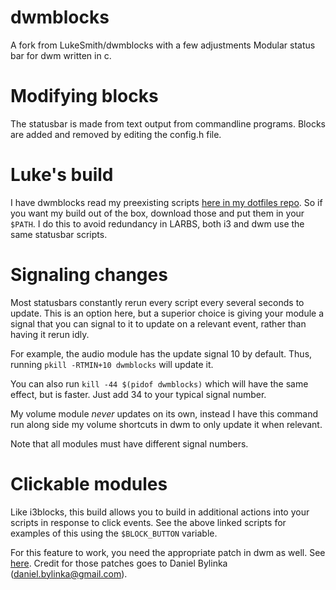 # dwmblocks

A fork from LukeSmith/dwmblocks with a few adjustments
Modular status bar for dwm written in c.

# Modifying blocks

The statusbar is made from text output from commandline programs.  Blocks are
added and removed by editing the config.h file.

# Luke's build

I have dwmblocks read my preexisting scripts
[here in my dotfiles repo](https://github.com/LukeSmithxyz/voidrice/tree/master/.local/bin/statusbar).
So if you want my build out of the box, download those and put them in your
`$PATH`. I do this to avoid redundancy in LARBS, both i3 and dwm use the same
statusbar scripts.

# Signaling changes

Most statusbars constantly rerun every script every several seconds to update.
This is an option here, but a superior choice is giving your module a signal
that you can signal to it to update on a relevant event, rather than having it
rerun idly.

For example, the audio module has the update signal 10 by default.  Thus,
running `pkill -RTMIN+10 dwmblocks` will update it.

You can also run `kill -44 $(pidof dwmblocks)` which will have the same effect,
but is faster.  Just add 34 to your typical signal number.

My volume module *never* updates on its own, instead I have this command run
along side my volume shortcuts in dwm to only update it when relevant.

Note that all modules must have different signal numbers.

# Clickable modules

Like i3blocks, this build allows you to build in additional actions into your
scripts in response to click events.  See the above linked scripts for examples
of this using the `$BLOCK_BUTTON` variable.

For this feature to work, you need the appropriate patch in dwm as well. See
[here](https://dwm.suckless.org/patches/statuscmd/).
Credit for those patches goes to Daniel Bylinka (daniel.bylinka@gmail.com).
